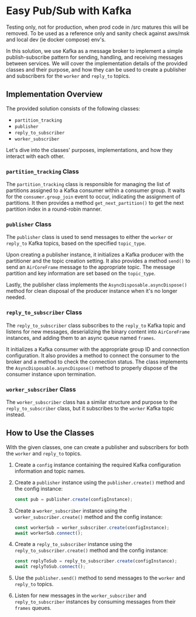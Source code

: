 # Easy Pub/Sub with Kafka

Testing only, not for production, when prod code in /src matures this will be removed. To be used as a reference only
and sanity check against aws/msk and local dev (ie docker compose) env's.

In this solution, we use Kafka as a message broker to implement a simple publish-subscribe pattern for sending,
handling, and receiving messages between services. We will cover the implementation details of the provided classes and
their purpose, and how they can be used to create a publisher and subscribers for the `worker` and `reply_to` topics.

## Implementation Overview

The provided solution consists of the following classes:

- `partition_tracking`
- `publisher`
- `reply_to_subscriber`
- `worker_subscriber`

Let's dive into the classes' purposes, implementations, and how they interact with each other.

### `partition_tracking` Class

The `partition_tracking` class is responsible for managing the list of partitions assigned to a Kafka consumer within a
consumer group. It waits for the `consumer.group_join` event to occur, indicating the assignment of partitions. It then
provides a method `get_next_partition()` to get the next partition index in a round-robin manner.

### `publisher` Class

The `publisher` class is used to send messages to either the `worker` or `reply_to` Kafka topics, based on the
specified `topic_type`.

Upon creating a publisher instance, it initializes a Kafka producer with the partitioner and the topic creation setting.
It also provides a method `send()` to send an `AirCoreFrame` message to the appropriate topic. The message partition and
key information are set based on the `topic_type`.

Lastly, the publisher class implements the `AsyncDisposable.asyncDispose()` method for clean disposal of the producer
instance when it's no longer needed.

### `reply_to_subscriber` Class

The `reply_to_subscriber` class subscribes to the `reply_to` Kafka topic and listens for new messages, deserializing the
binary content into `AirCoreFrame` instances, and adding them to an async queue named `frames`.

It initializes a Kafka consumer with the appropriate group ID and connection configuration. It also provides a method to
connect the consumer to the broker and a method to check the connection status. The class implements
the `AsyncDisposable.asyncDispose()` method to properly dispose of the consumer instance upon termination.

### `worker_subscriber` Class

The `worker_subscriber` class has a similar structure and purpose to the `reply_to_subscriber` class, but it subscribes
to the `worker` Kafka topic instead.

## How to Use the Classes

With the given classes, one can create a publisher and subscribers for both the `worker` and `reply_to` topics.

1. Create a `config` instance containing the required Kafka configuration information and topic names.

2. Create a `publisher` instance using the `publisher.create()` method and the config instance:
   ```typescript
   const pub = publisher.create(configInstance);
   ```

3. Create a `worker_subscriber` instance using the `worker_subscriber.create()` method and the config instance:
   ```typescript
   const workerSub = worker_subscriber.create(configInstance);
   await workerSub.connect();
   ```

4. Create a `reply_to_subscriber` instance using the `reply_to_subscriber.create()` method and the config instance:
   ```typescript
   const replyToSub = reply_to_subscriber.create(configInstance);
   await replyToSub.connect();
   ```

5. Use the `publisher.send()` method to send messages to the `worker` and `reply_to` topics.
6. Listen for new messages in the `worker_subscriber` and `reply_to_subscriber` instances by consuming messages from
   their `frames` queues.
